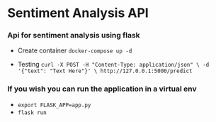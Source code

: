 # Sentiment Analysis API

### Api for sentiment analysis using flask

- Create container
    `docker-compose up -d`

- Testing
    `curl -X POST -H "Content-Type: application/json" \
     -d '{"text": "Text Here"}' \
     http://127.0.0.1:5000/predict`
     
### If you wish you can run the application in a virtual env

- `export FLASK_APP=app.py`
- `flask run`